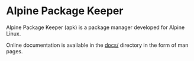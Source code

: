 # Alpine Package Keeper

Alpine Package Keeper (apk) is a package manager developed for Alpine Linux.

Online documentation is available in the [docs/](docs/) directory in the form of man pages.

